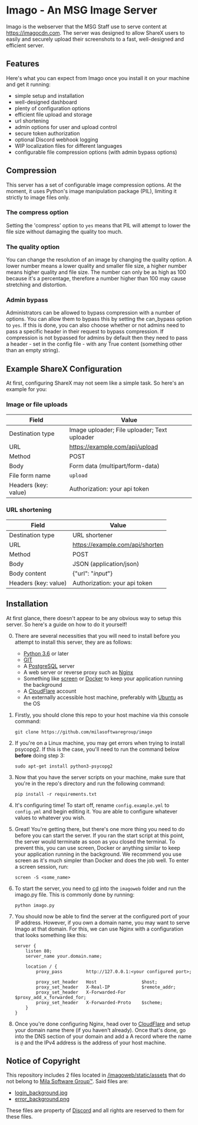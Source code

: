 # Imago - An MSG Image Server

Imago is the webserver that the MSG Staff use to serve content at https://imagocdn.com. The server was designed to allow ShareX users to easily and securely upload their screenshots to a fast, well-designed and efficient server.

## Features

Here's what you can expect from Imago once you install it on your machine and get it running:
- simple setup and installation
- well-designed dashboard
- plenty of configuration options
- efficient file upload and storage
- url shortening
- admin options for user and upload control
- secure token authorization
- optional Discord webhook logging
- WIP localization files for different languages
- configurable file compression options (with admin bypass options)

## Compression

This server has a set of configurable image compression options. At the moment, it uses Python's image manipulation package (PIL), limiting it strictly to image files only. 

### The compress option

Setting the 'compress' option to `yes` means that PIL will attempt to lower the file size without damaging the quality too much.

### The quality option

You can change the resolution of an image by changing the quality option. A lower number means a lower quality and smaller file size, a higher number means higher quality and file size. The number can only be as high as 100 because it's a percentage, therefore a number higher than 100 may cause stretching and distortion.

### Admin bypass

Administrators can be allowed to bypass compression with a number of options. You can allow them to bypass this by setting the can_bypass option to `yes`. If this is done, you can also choose whether or not admins need to pass a specific header in their request to bypass compression. If compression is not bypassed for admins by default then they need to pass a header - set in the config file - with any True content (something other than an empty string).

## Example ShareX Configuration

At first, configuring ShareX may not seem like a simple task. So here's an example for you:

### Image or file uploads

Field | Value
----- | -----
Destination type | Image uploader; File uploader; Text uploader
URL | https://example.com/api/upload
Method | POST
Body | Form data (multipart/form-data)
File form name | `upload`
Headers (key: value) | Authorization: your api token

### URL shortening

Field | Value
----- | -----
Destination type | URL shortener
URL | https://example.com/api/shorten
Method | POST
Body | JSON (application/json)
Body content | {"url": "$input$"}
Headers (key: value) | Authorization: your api token

## Installation

At first glance, there doesn't appear to be any obvious way to setup this server. So here's a guide on how to do it yourself!

0. There are several necessities that you will need to install before you attempt to install this server, they are as follows:
    - [Python 3.6](https://www.python.org/downloads/release/python-3610/) or later
    - [GIT](https://git-scm.com/downloads)
    - A [PostgreSQL](https://postgresql.org) server
    - A web server or reverse proxy such as [Nginx](https://nginx.com)
    - Something like [screen](https://gnu.org/software/screen/) or [Docker](https://docker.com) to keep your application running the background
    - A [CloudFlare](https://cloudflare.com) account
    - An externally accessible host machine, preferably with [Ubuntu](https://ubuntu.com) as the OS

1. Firstly, you should clone this repo to your host machine via this console command:
    
    ```
    git clone https://github.com/milasoftwaregroup/imago
    ```

2. If you're on a Linux machine, you may get errors when trying to install psycopg2. If this is the case, you'll need to run the command below **before** doing step 3:
    ```
    sudo apt-get install python3-psycopg2
    ```

3. Now that you have the server scripts on your machine, make sure that you're in the repo's directory and run the following command:
    ```
    pip install -r requirements.txt
    ```

4. It's configuring time! To start off, rename `config.example.yml` to `config.yml` and begin editing it. You are able to configure whatever values to whatever you wish.

5. Great! You're getting there, but there's one more thing you need to do before you can start the server. If you ran the start script at this point, the server would terminate as soon as you closed the terminal. To prevent this, you can use screen, Docker or anything similar to keep your application running in the background. We recommend you use screen as it's much simpler than Docker and does the job well. To enter a screen session, run:
    ```
    screen -S <some_name>
    ```

6. To start the server, you need to [cd](https://www.google.co.uk/url?sa=t&rct=j&q=&esrc=s&source=web&cd=11&cad=rja&uact=8&ved=2ahUKEwiN0pGc_LroAhUYkHIEHTTiC1wQFjAKegQIBxAB&url=https%3A%2F%2Fen.wikipedia.org%2Fwiki%2FCd_(command)&usg=AOvVaw3bknciTsDVK0HpAMlObHtH) into the `imagoweb` folder and run the imago.py file. This is commonly done by running:
    ```
    python imago.py
    ```

7. You should now be able to find the server at the configured port of your IP address. However, if you own a domain name, you may want to serve Imago at that domain. For this, we can use Nginx with a configuration that looks something like this:
    ```
    server {
        listen 80;
        server_name your.domain.name;

        location / {
            proxy_pass         http://127.0.0.1:<your configured port>;

            proxy_set_header   Host                 $host;
            proxy_set_header   X-Real-IP            $remote_addr;
            proxy_set_header   X-Forwarded-For      $proxy_add_x_forwarded_for;
            proxy_set_header   X-Forwarded-Proto    $scheme;
        }
    }
    ```

8. Once you're done configuring Nginx, head over to [CloudFlare](https://cloudflare.com) and setup your domain name there (if you haven't already). Once that's done, go into the DNS section of your domain and add a A record where the name is `@` and the IPv4 address is the address of your host machine. 

## Notice of Copyright

This repository includes 2 files located in [/imagoweb/static/assets](https://github.com/milasoftwaregroup/imago/tree/master/imagoweb/static/assets) that do not belong to [Mila Software Group™](https://mila-software.group). Said files are:
- [login_background.jpg](https://github.com/milasoftwaregroup/imago/tree/master/imagoweb/static/assets/login_background.jpg)
- [error_background.png](https://github.com/milasoftwaregroup/imago/tree/master/imagoweb/static/assets/error_background.png)

These files are property of [Discord](https://discord.com) and all rights are reserved to them for these files.

